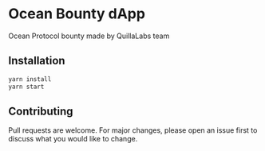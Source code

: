 # Ocean Bounty dApp

Ocean Protocol bounty made by QuillaLabs team

## Installation


```bash
yarn install
yarn start
```

## Contributing
Pull requests are welcome. For major changes, please open an issue first to discuss what you would like to change.
